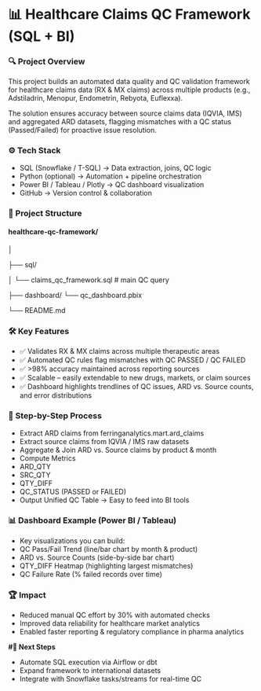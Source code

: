 # **📊 Healthcare Claims QC Framework (SQL + BI)**

### 🔍 **Project Overview**

This project builds an automated data quality and QC validation framework for healthcare claims data (RX & MX claims) across multiple products (e.g., Adstiladrin, Menopur, Endometrin, Rebyota, Euflexxa).

The solution ensures accuracy between source claims data (IQVIA, IMS) and aggregated ARD datasets, flagging mismatches with a QC status (Passed/Failed) for proactive issue resolution.

### **⚙️ Tech Stack**

- SQL (Snowflake / T-SQL) → Data extraction, joins, QC logic
- Python (optional) → Automation + pipeline orchestration
- Power BI / Tableau / Plotly → QC dashboard visualization
- GitHub → Version control & collaboration

### **📁 Project Structure**

 #### healthcare-qc-framework/
 
  │
  
  ├── sql/
  
  │   └── claims_qc_framework.sql         # main QC query
  
  ├── dashboard/
     └── qc_dashboard.pbix
       
  └── README.md

### **🛠️ Key Features**

- ✅ Validates RX & MX claims across multiple therapeutic areas
- ✅ Automated QC rules flag mismatches with QC PASSED / QC FAILED
- ✅ >98% accuracy maintained across reporting sources
- ✅ Scalable – easily extendable to new drugs, markets, or claim sources
- ✅ Dashboard highlights trendlines of QC issues, ARD vs. Source counts, and error distributions

### **🚀 Step-by-Step Process**

- Extract ARD claims from ferringanalytics.mart.ard_claims
- Extract source claims from IQVIA / IMS raw datasets
- Aggregate & Join ARD vs. Source claims by product & month
- Compute Metrics
- ARD_QTY
- SRC_QTY
- QTY_DIFF
- QC_STATUS (PASSED or FAILED)
- Output Unified QC Table → Easy to feed into BI tools

### **📊 Dashboard Example (Power BI / Tableau)**

- Key visualizations you can build:
- QC Pass/Fail Trend (line/bar chart by month & product)
- ARD vs. Source Counts (side-by-side bar chart)
- QTY_DIFF Heatmap (highlighting largest mismatches)
- QC Failure Rate (% failed records over time)

### **🏆 Impact**

- Reduced manual QC effort by 30% with automated checks
- Improved data reliability for healthcare market analytics
- Enabled faster reporting & regulatory compliance in pharma analytics

**#🔮 Next Steps**

- Automate SQL execution via Airflow or dbt
- Expand framework to international datasets
- Integrate with Snowflake tasks/streams for real-time QC
